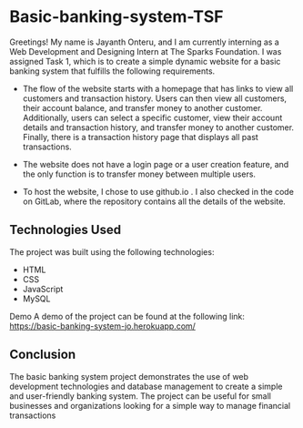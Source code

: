 # Basic-banking-system-TSF


Greetings! My name is Jayanth Onteru, and I am currently interning as a Web Development and Designing Intern at The Sparks Foundation. I was assigned Task 1, which is to create a simple dynamic website for a basic banking system that fulfills the following requirements.

- The flow of the website starts with a homepage that has links to view all customers and transaction history. Users can then view all customers, their account balance, and transfer money to another customer. Additionally, users can select a specific customer, view their account details and transaction history, and transfer money to another customer. Finally, there is a transaction history page that displays all past transactions.

- The website does not have a login page or a user creation feature, and the only function is to transfer money between multiple users.

- To host the website, I chose to use  github.io . I also checked in the code on GitLab, where the repository contains all the details of the website.


## Technologies Used
The project was built using the following technologies:

- HTML
- CSS
- JavaScript
- MySQL

Demo
A demo of the project can be found at the following link: https://basic-banking-system-jo.herokuapp.com/

## Conclusion
The basic banking system project demonstrates the use of web development technologies and database management to create a simple and user-friendly banking system. The project can be useful for small businesses and organizations looking for a simple way to manage financial transactions


